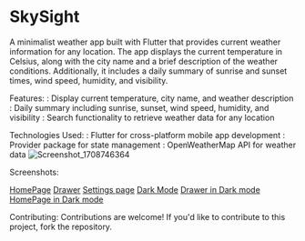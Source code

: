# SkySight

A minimalist weather app built with Flutter that provides current weather information for any location. The app displays the current temperature in Celsius, along with the city name and a brief description of the weather conditions. Additionally, it includes a daily summary of sunrise and sunset times, wind speed, humidity, and visibility.

Features:
: Display current temperature, city name, and weather description
: Daily summary including sunrise, sunset, wind speed, humidity, and visibility
: Search functionality to retrieve weather data for any location

Technologies Used:
: Flutter for cross-platform mobile app development
: Provider package for state management
: OpenWeatherMap API for weather data
![Screenshot_1708746364](https://github.com/RitikSharma02/SkySight/assets/68990636/294c01ed-5b6a-49ed-99c3-1da3974805d1)

Screenshots: 

[HomePage](https://github.com/RitikSharma02/SkySight/assets/68990636/8eb8f4ea-7e12-4af6-82fc-4284980ee32b)
[Drawer](https://github.com/RitikSharma02/SkySight/assets/68990636/1a8db022-da9e-4d33-96bc-26f3edd6d994)
[Settings page](https://github.com/RitikSharma02/SkySight/assets/68990636/3134f98d-7e9c-42ef-ae9f-4c5e68b185d2)
[Dark Mode](https://github.com/RitikSharma02/SkySight/assets/68990636/2e552f85-aafe-455d-a772-15f276e7e062)
[Drawer in Dark mode](https://github.com/RitikSharma02/SkySight/assets/68990636/6403ea21-b8d4-4295-9c2d-2e0e6ec94d9d)
[HomePage in Dark mode](https://github.com/RitikSharma02/SkySight/assets/68990636/b8d9fa27-3312-4d53-a2a2-bdc438ee8fa5)

Contributing:
Contributions are welcome! If you'd like to contribute to this project, fork the repository.
 

